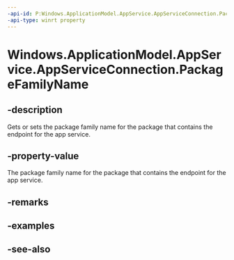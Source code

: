 ```yaml
---
-api-id: P:Windows.ApplicationModel.AppService.AppServiceConnection.PackageFamilyName
-api-type: winrt property
---
```


<!-- Property syntax
public string PackageFamilyName { get;  set; }
-->

# Windows.ApplicationModel.AppService.AppServiceConnection.PackageFamilyName

## -description
Gets or sets the package family name for the package that contains the endpoint for the app service.

## -property-value
The package family name for the package that contains the endpoint for the app service.

## -remarks

## -examples

## -see-also
